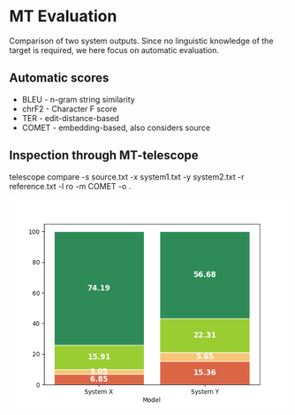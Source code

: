 # MT Evaluation

Comparison of two system outputs. Since no linguistic knowledge of the target is required, we here focus on automatic evaluation.

## Automatic scores

 - BLEU - n-gram string similarity
 - chrF2 - Character F score
 - TER   - edit-distance-based
- COMET - embedding-based, also considers source

## Inspection through MT-telescope
 telescope compare -s source.txt -x system1.txt -y system2.txt -r reference.txt -l ro -m COMET -o .
 
 ![Bucket analysis of the COMET scores for the two system outputs](https://github.com/fatalinha/assignment/blob/main/2-mt-evaluation/bucket-analysis.png)
